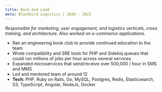 ```yaml
---
title: Back-end Lead
meta: Blackbird Logistics | 2020 - 2021
---
```


*Responsible for marketing, user engagement, and logistics verticals, cross training, and architecture. Also worked on
e-commerce applications.*

- Ran an engineering book club to provide continued education to the team
- Wrote compatibility and SRE tools for PHP and Sidekiq queues that could run millions of jobs per hour across several services
- Expanded microservices that send/receive over 500,000 / hour in SMS and MMS
- Led and mentored team of around 12
- **Tech:** PHP, Ruby on Rails, Go, MySQL, Postgres, Redis, Elasticsearch, S3, TypeScript, Angular, NodeJs, Docker

